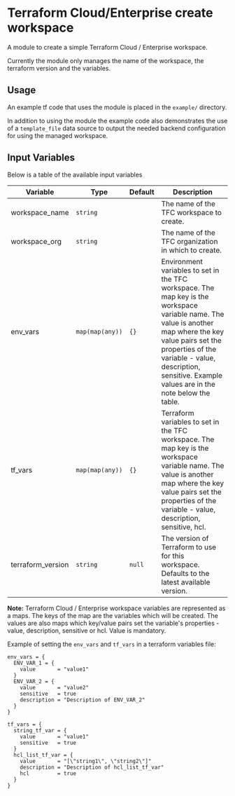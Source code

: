 # Terraform Cloud/Enterprise create workspace

A module to create a simple Terraform Cloud / Enterprise workspace.

Currently the module only manages the name of the workspace, the terraform version and the variables.

## Usage

An example tf code that uses the module is placed in the `example/` directory. 

In addition to using the module the example code also demonstrates the use of a `template_file` data source to output the needed backend configuration for using the managed workspace.

## Input Variables

Below is a table of the available input variables

| Variable | Type | Default | Description |
| -------- | ---- | ------- | ----------- |
| workspace_name | `string` | | The name of the TFC workspace to create. |
| workspace_org | `string` | | The name of the TFC organization in which to create. |
| env_vars | `map(map(any))` | `{}` | Environment variables to set in the TFC workspace. The map key is the workspace variable name. The value is another map where the key value pairs set the properties of the variable - value, description, sensitive. Example values are in the note below the table. |
| tf_vars | `map(map(any))` | `{}` | Terraform variables to set in the TFC workspace. The map key is the workspace variable name. The value is another map where the key value pairs set the properties of the variable - value, description, sensitive, hcl. |
| terraform_version | `string` | `null` | The version of Terraform to use for this workspace. Defaults to the latest available version. |

**Note:** Terraform Cloud / Enterprise workspace variables are represented as a maps. The keys of the map are the variables which will be created. The values are also maps which key/value pairs set the variable's properties - value, description, sensitive or hcl. Value is mandatory.

Example of setting the `env_vars` and `tf_vars` in a terraform variables file:

```hcl
env_vars = {
  ENV_VAR_1 = {
    value       = "value1"
  }
  ENV_VAR_2 = {
    value       = "value2"
    sensitive   = true
    description = "Description of ENV_VAR_2"
  }
}

tf_vars = {
  string_tf_var = {
    value       = "value1"
    sensitive   = true
  }
  hcl_list_tf_var = {
    value       = "[\"string1\", \"string2\"]"
    description = "Description of hcl_list_tf_var"
    hcl         = true
  }
}
```